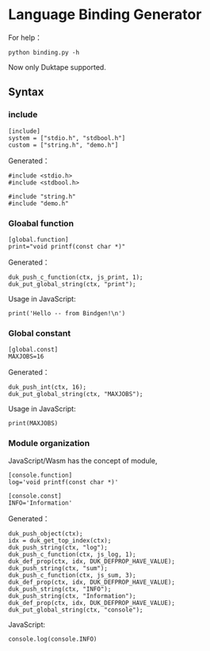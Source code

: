 # Language Binding Generator

For help：
```
python binding.py -h
```

Now only Duktape supported.

## Syntax

### include

```
[include]
system = ["stdio.h", "stdbool.h"]
custom = ["string.h", "demo.h"]
```

Generated：
```
#include <stdio.h>
#include <stdbool.h>

#include "string.h"
#include "demo.h"
```

### Gloabal function

```
[global.function]
print="void printf(const char *)"
```

Generated：
```
duk_push_c_function(ctx, js_print, 1);
duk_put_global_string(ctx, "print");
```

Usage in JavaScript:
```
print('Hello -- from Bindgen!\n')
```

### Global constant

```
[global.const]
MAXJOBS=16
```

Generated：
```
duk_push_int(ctx, 16);
duk_put_global_string(ctx, "MAXJOBS");
```

Usage in JavaScript:
```
print(MAXJOBS)
```

### Module organization

JavaScript/Wasm has the concept of module, 

```
[console.function]
log='void printf(const char *)'

[console.const]
INFO='Information'
```

Generated：
```
duk_push_object(ctx);
idx = duk_get_top_index(ctx);
duk_push_string(ctx, "log");
duk_push_c_function(ctx, js_log, 1);
duk_def_prop(ctx, idx, DUK_DEFPROP_HAVE_VALUE);
duk_push_string(ctx, "sum");
duk_push_c_function(ctx, js_sum, 3);
duk_def_prop(ctx, idx, DUK_DEFPROP_HAVE_VALUE);
duk_push_string(ctx, "INFO");
duk_push_string(ctx, "Information");
duk_def_prop(ctx, idx, DUK_DEFPROP_HAVE_VALUE);
duk_put_global_string(ctx, "console");
```

JavaScript:
```
console.log(console.INFO)
```
